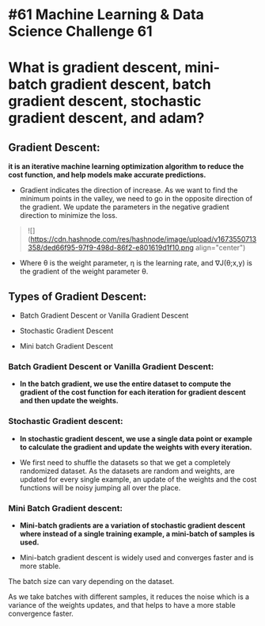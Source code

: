 # #61 Machine Learning & Data Science Challenge 61

# What is gradient descent, mini-batch gradient descent, batch gradient descent, stochastic gradient descent, and adam?

## Gradient Descent:

**it is an iterative machine learning optimization algorithm to reduce the cost function, and help models make accurate predictions.**

* Gradient indicates the direction of increase. As we want to find the minimum points in the valley, we need to go in the opposite direction of the gradient. We update the parameters in the negative gradient direction to minimize the loss.
    

> ![](https://cdn.hashnode.com/res/hashnode/image/upload/v1673550713358/ded66f95-97f9-498d-86f2-e801619d1f10.png align="center")

* Where θ is the weight parameter, η is the learning rate, and ∇J(θ;x,y) is the gradient of the weight parameter θ.
    

## Types of Gradient Descent:

* Batch Gradient Descent or Vanilla Gradient Descent
    
* Stochastic Gradient Descent
    
* Mini batch Gradient Descent
    

### **Batch Gradient Descent or Vanilla Gradient Descent:**

* **In the batch gradient, we use the entire dataset to compute the gradient of the cost function for each iteration for gradient descent and then update the weights.**
    

### **Stochastic Gradient descent:**

* **In stochastic gradient descent, we use a single data point or example to calculate the gradient and update the weights with every iteration.**
    
* We first need to shuffle the datasets so that we get a completely randomized dataset. As the datasets are random and weights, are updated for every single example, an update of the weights and the cost functions will be noisy jumping all over the place.
    

### **Mini Batch Gradient descent:**

* **Mini-batch gradients are a variation of stochastic gradient descent where instead of a single training example, a mini-batch of samples is used.**
    
* Mini-batch gradient descent is widely used and converges faster and is more stable.
    

The batch size can vary depending on the dataset.

As we take batches with different samples, it reduces the noise which is a variance of the weights updates, and that helps to have a more stable convergence faster.
